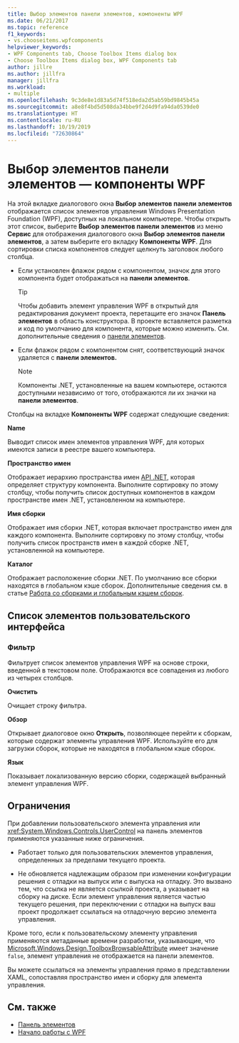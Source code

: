 ```yaml
---
title: Выбор элементов панели элементов, компоненты WPF
ms.date: 06/21/2017
ms.topic: reference
f1_keywords:
- vs.chooseitems.wpfcomponents
helpviewer_keywords:
- WPF Components tab, Choose Toolbox Items dialog box
- Choose Toolbox Items dialog box, WPF Components tab
author: jillre
ms.author: jillfra
manager: jillfra
ms.workload:
- multiple
ms.openlocfilehash: 9c3de8e1d83a5d74f518eda2d5ab59bd9845b45a
ms.sourcegitcommit: a8e8f4bd5d508da34bbe9f2d4d9fa94da0539de0
ms.translationtype: HT
ms.contentlocale: ru-RU
ms.lasthandoff: 10/19/2019
ms.locfileid: "72630864"
---
```

# <a name="choose-toolbox-items-wpf-components"></a>Выбор элементов панели элементов — компоненты WPF

На этой вкладке диалогового окна **Выбор элементов панели элементов** отображается список элементов управления Windows Presentation Foundation (WPF), доступных на локальном компьютере. Чтобы открыть этот список, выберите **Выбор элементов панели элементов** из меню **Сервис** для отображения диалогового окна **Выбор элементов панели элементов**, а затем выберите его вкладку **Компоненты WPF**. Для сортировки списка компонентов следует щелкнуть заголовок любого столбца.

- Если установлен флажок рядом с компонентом, значок для этого компонента будет отображаться на **панели элементов**.

    > [!TIP]
    > Чтобы добавить элемент управления WPF в открытый для редактирования документ проекта, перетащите его значок **Панель элементов** в область конструктора. В проекте вставляется разметка и код по умолчанию для компонента, которые можно изменить. См. дополнительные сведения о [панели элементов](../../ide/reference/toolbox.md).

- Если флажок рядом с компонентом снят, соответствующий значок удаляется с **панели элементов.**

    > [!NOTE]
    > Компоненты .NET, установленные на вашем компьютере, остаются доступными независимо от того, отображаются ли их значки на **панели элементов**.

Столбцы на вкладке **Компоненты WPF** содержат следующие сведения:

**Name**

Выводит список имен элементов управления WPF, для которых имеются записи в реестре вашего компьютера.

**Пространство имен**

Отображает иерархию пространства имен [API .NET](/dotnet/api/?view=netframework-4.7), которая определяет структуру компонента. Выполните сортировку по этому столбцу, чтобы получить список доступных компонентов в каждом пространстве имен .NET, установленном на компьютере.

**Имя сборки**

Отображает имя сборки .NET, которая включает пространство имен для каждого компонента. Выполните сортировку по этому столбцу, чтобы получить список пространств имен в каждой сборке .NET, установленной на компьютере.

**Каталог**

Отображает расположение сборки .NET. По умолчанию все сборки находятся в глобальном кэше сборок. Дополнительные сведения см. в статье [Работа со сборками и глобальным кэшем сборок](/dotnet/framework/app-domains/working-with-assemblies-and-the-gac).

## <a name="uielement-list"></a>Список элементов пользовательского интерфейса

### <a name="filter"></a>Фильтр

Фильтрует список элементов управления WPF на основе строки, введенной в текстовом поле. Отображаются все совпадения из любого из четырех столбцов.

**Очистить**

Очищает строку фильтра.

**Обзор**

Открывает диалоговое окно **Открыть**, позволяющее перейти к сборкам, которые содержат элементы управления WPF. Используйте его для загрузки сборок, которые не находятся в глобальном кэше сборок.

**Язык**

Показывает локализованную версию сборки, содержащей выбранный элемент управления WPF.

## <a name="limitations"></a>Ограничения

При добавлении пользовательского элемента управления или <xref:System.Windows.Controls.UserControl> на панель элементов применяются указанные ниже ограничения.

- Работает только для пользовательских элементов управления, определенных за пределами текущего проекта.

- Не обновляется надлежащим образом при изменении конфигурации решения с отладки на выпуск или с выпуска на отладку. Это вызвано тем, что ссылка не является ссылкой проекта, а указывает на сборку на диске. Если элемент управления является частью текущего решения, при переключении с отладки на выпуск ваш проект продолжает ссылаться на отладочную версию элемента управления.

Кроме того, если к пользовательскому элементу управления применяются метаданные времени разработки, указывающие, что [Microsoft.Windows.Design.ToolboxBrowsableAttribute](/previous-versions/visualstudio/visual-studio-2010/bb547991(v=vs.100)) имеет значение `false`, элемент управления не отображается на панели элементов.

Вы можете ссылаться на элементы управления прямо в представлении XAML, сопоставляя пространство имен и сборку для элемента управления.

## <a name="see-also"></a>См. также

- [Панель элементов](../../ide/reference/toolbox.md)
- [Начало работы с WPF](../../designers/getting-started-with-wpf.md)
